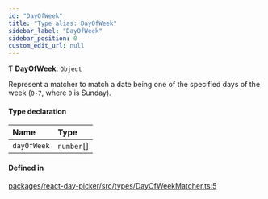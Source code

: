 ```yaml
---
id: "DayOfWeek"
title: "Type alias: DayOfWeek"
sidebar_label: "DayOfWeek"
sidebar_position: 0
custom_edit_url: null
---
```


Ƭ **DayOfWeek**: `Object`

Represent a matcher to match a date being one of the specified days of the week (`0-7`, where `0`
is Sunday).

#### Type declaration

| Name | Type |
| :------ | :------ |
| `dayOfWeek` | `number`[] |

#### Defined in

[packages/react-day-picker/src/types/DayOfWeekMatcher.ts:5](https://github.com/gpbl/react-day-picker/blob/0df406c0/packages/react-day-picker/src/types/DayOfWeekMatcher.ts#L5)
